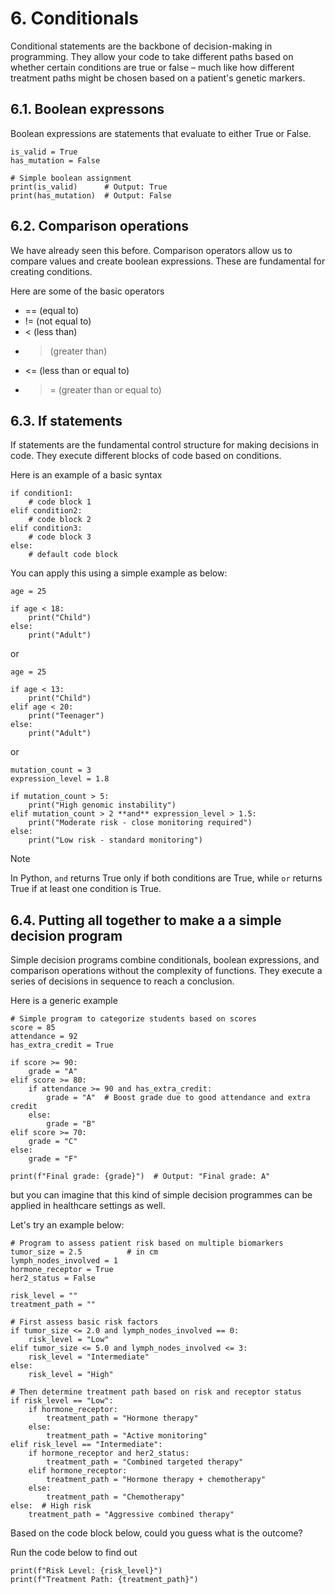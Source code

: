 # 6. Conditionals

Conditional statements are the backbone of decision-making in programming. They allow your code to take different paths based on whether certain conditions are true or false – much like how different treatment paths might be chosen based on a patient's genetic markers.

## 6.1. Boolean expressons

Boolean expressions are statements that evaluate to either True or False. 

```
is_valid = True
has_mutation = False

# Simple boolean assignment
print(is_valid)      # Output: True
print(has_mutation)  # Output: False
```

## 6.2. Comparison operations

We have already seen this before. Comparison operators allow us to compare values and create boolean expressions. These are fundamental for creating conditions.

Here are some of the basic operators 

- == (equal to)
- != (not equal to)
- < (less than)
- > (greater than)
- <= (less than or equal to)
- >= (greater than or equal to)

## 6.3. If statements 

If statements are the fundamental control structure for making decisions in code. They execute different blocks of code based on conditions.

Here is an example of a basic syntax

```
if condition1:
    # code block 1
elif condition2:
    # code block 2
elif condition3:
    # code block 3
else:
    # default code block
```

You can apply this using a simple example as below:

```
age = 25

if age < 18:
    print("Child")
else:
    print("Adult")
```

or

```
age = 25

if age < 13:
    print("Child")
elif age < 20:
    print("Teenager")
else:
    print("Adult")
```

or 

```
mutation_count = 3
expression_level = 1.8

if mutation_count > 5:
    print("High genomic instability")
elif mutation_count > 2 **and** expression_level > 1.5:
    print("Moderate risk - close monitoring required")
else:
    print("Low risk - standard monitoring")
```

> [!NOTE]
> In Python, `and` returns True only if both conditions are True, while `or` returns True if at least one condition is True. 

## 6.4. Putting all together to make a a simple decision program

Simple decision programs combine conditionals, boolean expressions, and comparison operations without the complexity of functions. They execute a series of decisions in sequence to reach a conclusion.

Here is a generic example

```
# Simple program to categorize students based on scores
score = 85
attendance = 92
has_extra_credit = True

if score >= 90:
    grade = "A"
elif score >= 80:
    if attendance >= 90 and has_extra_credit:
        grade = "A"  # Boost grade due to good attendance and extra credit
    else:
        grade = "B"
elif score >= 70:
    grade = "C"
else:
    grade = "F"

print(f"Final grade: {grade}")  # Output: "Final grade: A"
```

but you can imagine that this kind of simple decision programmes can be applied in healthcare settings as well. 

Let's try an example below:

```
# Program to assess patient risk based on multiple biomarkers
tumor_size = 2.5          # in cm
lymph_nodes_involved = 1
hormone_receptor = True
her2_status = False

risk_level = ""
treatment_path = ""

# First assess basic risk factors
if tumor_size <= 2.0 and lymph_nodes_involved == 0:
    risk_level = "Low"
elif tumor_size <= 5.0 and lymph_nodes_involved <= 3:
    risk_level = "Intermediate"
else:
    risk_level = "High"

# Then determine treatment path based on risk and receptor status
if risk_level == "Low":
    if hormone_receptor:
        treatment_path = "Hormone therapy"
    else:
        treatment_path = "Active monitoring"
elif risk_level == "Intermediate":
    if hormone_receptor and her2_status:
        treatment_path = "Combined targeted therapy"
    elif hormone_receptor:
        treatment_path = "Hormone therapy + chemotherapy"
    else:
        treatment_path = "Chemotherapy"
else:  # High risk
    treatment_path = "Aggressive combined therapy"
```

Based on the code block below, could you guess what is the outcome? 

Run the code below to find out 

```
print(f"Risk Level: {risk_level}")         
print(f"Treatment Path: {treatment_path}")   
```
